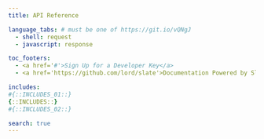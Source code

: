 ```yaml
---
title: API Reference

language_tabs: # must be one of https://git.io/vQNgJ
  - shell: request
  - javascript: response

toc_footers:
  - <a href='#'>Sign Up for a Developer Key</a>
  - <a href='https://github.com/lord/slate'>Documentation Powered by Slate</a>

includes:
#{::INCLUDES_01::}
{::INCLUDES::}
#{::INCLUDES_02::}

search: true
---
```

